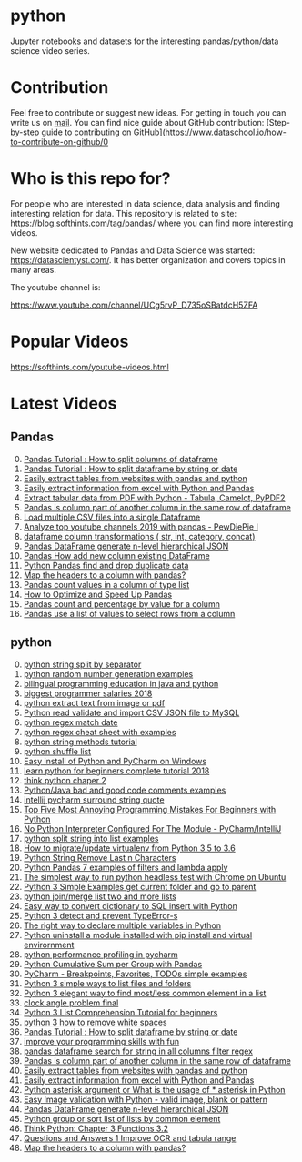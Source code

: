 # python
Jupyter notebooks and datasets for the interesting pandas/python/data science video series.

# Contribution

Feel free to contribute or suggest new ideas. 
For getting in touch you can write us on [mail](mailto:grouprivl@gmail.com?subject=[GitHub]%20Source%20Python).
You can find nice guide about GitHub contribution: [Step-by-step guide to contributing on GitHub](https://www.dataschool.io/how-to-contribute-on-github/0

# Who is this repo for?

For people who are interested in data science, data analysis and finding interesting relation for data. This repository is related to site: https://blog.softhints.com/tag/pandas/ where you can find more interesting videos. 

New website dedicated to Pandas and Data Science was started: https://datascientyst.com/. It has better organization and covers topics in many areas.


The youtube channel is: 

https://www.youtube.com/channel/UCg5rvP_D735oSBatdcH5ZFA

# Popular Videos

https://softhints.com/youtube-videos.html

# Latest Videos

## Pandas

0. [Pandas Tutorial : How to split columns of dataframe](https://www.youtube.com/watch?v=cCoGsFVPVh0&list=PLeicpQTG639FTJ-daMp7YWmQLBH3zumXv)
1. [Pandas Tutorial : How to split dataframe by string or date](https://www.youtube.com/watch?v=7sgDvC4k6Xg&list=PLeicpQTG639FTJ-daMp7YWmQLBH3zumXv)
2. [Easily extract tables from websites with pandas and python](https://www.youtube.com/watch?v=OXA_ZD1gR6A&list=PLeicpQTG639FTJ-daMp7YWmQLBH3zumXv)
3. [Easily extract information from excel with Python and Pandas](https://www.youtube.com/watch?v=hJMH_1o8eU0&list=PLeicpQTG639FTJ-daMp7YWmQLBH3zumXv)
4. [Extract tabular data from PDF with Python - Tabula, Camelot, PyPDF2](https://www.youtube.com/watch?v=702lkQbZx50&list=PLeicpQTG639FTJ-daMp7YWmQLBH3zumXv)
5. [Pandas is column part of another column in the same row of dataframe](https://www.youtube.com/watch?v=duOHHDqI40c&list=PLeicpQTG639FTJ-daMp7YWmQLBH3zumXv)
6. [Load multiple CSV files into a single  Dataframe](https://www.youtube.com/watch?v=30ndwJm1I5c&list=PLeicpQTG639FTJ-daMp7YWmQLBH3zumXv)
7. [Analyze top youtube channels 2019 with pandas - PewDiePie I](https://www.youtube.com/watch?v=mG9OnH9R5yM&list=PLeicpQTG639FTJ-daMp7YWmQLBH3zumXv)
8. [dataframe column transformations ( str, int, category, concat)](https://www.youtube.com/watch?v=5pbRivDYzko&list=PLeicpQTG639FTJ-daMp7YWmQLBH3zumXv)
9. [Pandas DataFrame generate n-level hierarchical JSON](https://www.youtube.com/watch?v=lCcE-0bykRU&list=PLeicpQTG639FTJ-daMp7YWmQLBH3zumXv)
10. [Pandas How add new column existing DataFrame](https://www.youtube.com/watch?v=UvCO5gKQqtE&list=PLeicpQTG639FTJ-daMp7YWmQLBH3zumXv)
11. [Python Pandas find and drop duplicate data](https://www.youtube.com/watch?v=4ixLp8aFomw&list=PLeicpQTG639FTJ-daMp7YWmQLBH3zumXv)
12. [Map the headers to a column with pandas?](https://www.youtube.com/watch?v=3g6KG_8zq0E&list=PLeicpQTG639FTJ-daMp7YWmQLBH3zumXv)
13. [Pandas count values in a column of type list](https://www.youtube.com/watch?v=lx7KFd6BPcg&list=PLeicpQTG639FTJ-daMp7YWmQLBH3zumXv)
14. [How to Optimize and Speed Up Pandas](https://www.youtube.com/watch?v=nW5ltiwV-6Y&list=PLeicpQTG639FTJ-daMp7YWmQLBH3zumXv)
15. [Pandas count and percentage by value for a column](https://www.youtube.com/watch?v=P5pxJkv71BU&list=PLeicpQTG639FTJ-daMp7YWmQLBH3zumXv)
16. [Pandas use a list of values to select rows from a column](https://www.youtube.com/watch?v=jlSbo5wmTPQ&list=PLeicpQTG639FTJ-daMp7YWmQLBH3zumXv)


## python

0. [python string split by separator](https://www.youtube.com/watch?v=iBsg75W2Vig&list=PLeicpQTG639HMut5w0WfLz684cSCMBD4C)
1. [python random number generation examples](https://www.youtube.com/watch?v=WDTnZgSreL4&list=PLeicpQTG639HMut5w0WfLz684cSCMBD4C)
2. [bilingual programming education in java and python](https://www.youtube.com/watch?v=eEHBjP06WSI&list=PLeicpQTG639HMut5w0WfLz684cSCMBD4C)
3. [biggest programmer salaries 2018](https://www.youtube.com/watch?v=X2bUUkWC7dE&list=PLeicpQTG639HMut5w0WfLz684cSCMBD4C)
4. [python extract text from image or pdf](https://www.youtube.com/watch?v=PK-GvWWQ03g&list=PLeicpQTG639HMut5w0WfLz684cSCMBD4C)
5. [Python read validate and import CSV JSON file to MySQL](https://www.youtube.com/watch?v=WbW0rHCX2UU&list=PLeicpQTG639HMut5w0WfLz684cSCMBD4C)
6. [python regex match date](https://www.youtube.com/watch?v=o8Je7hPgsdU&list=PLeicpQTG639HMut5w0WfLz684cSCMBD4C)
7. [python regex cheat sheet with examples](https://www.youtube.com/watch?v=o_CSmob64uU&list=PLeicpQTG639HMut5w0WfLz684cSCMBD4C)
8. [python string methods tutorial](https://www.youtube.com/watch?v=7yuPVq9DtV0&list=PLeicpQTG639HMut5w0WfLz684cSCMBD4C)
9. [python shuffle list](https://www.youtube.com/watch?v=WFRBxz6AeZI&list=PLeicpQTG639HMut5w0WfLz684cSCMBD4C)
10. [Easy install of Python and PyCharm on Windows](https://www.youtube.com/watch?v=cDOlBRzHRI0&list=PLeicpQTG639HMut5w0WfLz684cSCMBD4C)
11. [learn python for beginners complete tutorial 2018](https://www.youtube.com/watch?v=hnc3bGtYQsQ&list=PLeicpQTG639HMut5w0WfLz684cSCMBD4C)
12. [think python chaper 2](https://www.youtube.com/watch?v=A6EIl677ntQ&list=PLeicpQTG639HMut5w0WfLz684cSCMBD4C)
13. [Python/Java bad and good code comments examples](https://www.youtube.com/watch?v=SRCToEkq7to&list=PLeicpQTG639HMut5w0WfLz684cSCMBD4C)
14. [intellij pycharm surround string quote](https://www.youtube.com/watch?v=AgRHEGB8Urs&list=PLeicpQTG639HMut5w0WfLz684cSCMBD4C)
15. [Top Five Most Annoying Programming Mistakes For Beginners with Python](https://www.youtube.com/watch?v=JToPoYip-C4&list=PLeicpQTG639HMut5w0WfLz684cSCMBD4C)
16. [No Python Interpreter Configured For The Module - PyCharm/IntelliJ](https://www.youtube.com/watch?v=mkKDI6y2kyE&list=PLeicpQTG639HMut5w0WfLz684cSCMBD4C)
17. [python split string into list examples](https://www.youtube.com/watch?v=T8EfomTlcfA&list=PLeicpQTG639HMut5w0WfLz684cSCMBD4C)
18. [How to migrate/update virtualenv from Python 3.5 to 3.6](https://www.youtube.com/watch?v=cFTB5EJUxzw&list=PLeicpQTG639HMut5w0WfLz684cSCMBD4C)
19. [Python String Remove Last n Characters](https://www.youtube.com/watch?v=hZHfdOKFlAw&list=PLeicpQTG639HMut5w0WfLz684cSCMBD4C)
20. [Python Pandas 7 examples of filters and lambda apply](https://www.youtube.com/watch?v=7nYkJctgSSA&list=PLeicpQTG639HMut5w0WfLz684cSCMBD4C)
21. [The simplest way to run python headless test with Chrome on Ubuntu](https://www.youtube.com/watch?v=BdppFIT_lIs&list=PLeicpQTG639HMut5w0WfLz684cSCMBD4C)
22. [Python 3 Simple Examples get current folder and go to parent](https://www.youtube.com/watch?v=tQ_9a6UhUQs&list=PLeicpQTG639HMut5w0WfLz684cSCMBD4C)
23. [python join/merge list two and more lists](https://www.youtube.com/watch?v=-zcJ4uB7XUo&list=PLeicpQTG639HMut5w0WfLz684cSCMBD4C)
24. [Easy way to convert dictionary to SQL insert with Python](https://www.youtube.com/watch?v=hUXGQwTSfMs&list=PLeicpQTG639HMut5w0WfLz684cSCMBD4C)
25. [Python 3 detect and prevent TypeError-s](https://www.youtube.com/watch?v=DJd0JYaVkqA&list=PLeicpQTG639HMut5w0WfLz684cSCMBD4C)
26. [The right way to declare multiple variables in Python](https://www.youtube.com/watch?v=8OoLg39nNlo&list=PLeicpQTG639HMut5w0WfLz684cSCMBD4C)
27. [Python uninstall a module installed with pip install and virtual envirornment](https://www.youtube.com/watch?v=03ahRfkfwME&list=PLeicpQTG639HMut5w0WfLz684cSCMBD4C)
28. [python performance profiling in pycharm](https://www.youtube.com/watch?v=EZ-im7m8630&list=PLeicpQTG639HMut5w0WfLz684cSCMBD4C)
29. [Python Cumulative Sum per Group with Pandas](https://www.youtube.com/watch?v=1tCbvYv_ibw&list=PLeicpQTG639HMut5w0WfLz684cSCMBD4C)
30. [PyCharm - Breakpoints, Favorites, TODOs simple examples](https://www.youtube.com/watch?v=_fNZLrz97kg&list=PLeicpQTG639HMut5w0WfLz684cSCMBD4C)
31. [Python 3 simple ways to list files and folders](https://www.youtube.com/watch?v=oJdubyyJNIQ&list=PLeicpQTG639HMut5w0WfLz684cSCMBD4C)
32. [Python 3 elegant way to find most/less common element in a list](https://www.youtube.com/watch?v=P4LonC3puS4&list=PLeicpQTG639HMut5w0WfLz684cSCMBD4C)
33. [clock angle problem final](https://www.youtube.com/watch?v=eIRhXharV7k&list=PLeicpQTG639HMut5w0WfLz684cSCMBD4C)
34. [Python 3 List Comprehension Tutorial for beginners](https://www.youtube.com/watch?v=DmSephyJNtQ&list=PLeicpQTG639HMut5w0WfLz684cSCMBD4C)
35. [python 3 how to remove white spaces](https://www.youtube.com/watch?v=0k0fvqikaoE&list=PLeicpQTG639HMut5w0WfLz684cSCMBD4C)
36. [Pandas Tutorial : How to split dataframe by string or date](https://www.youtube.com/watch?v=7sgDvC4k6Xg&list=PLeicpQTG639HMut5w0WfLz684cSCMBD4C)
37. [improve your programming skills with fun](https://www.youtube.com/watch?v=uoAV7651Op0&list=PLeicpQTG639HMut5w0WfLz684cSCMBD4C)
38. [pandas dataframe search for string in all columns filter regex](https://www.youtube.com/watch?v=vbHFIALhSWE&list=PLeicpQTG639HMut5w0WfLz684cSCMBD4C)
39. [Pandas is column part of another column in the same row of dataframe](https://www.youtube.com/watch?v=duOHHDqI40c&list=PLeicpQTG639HMut5w0WfLz684cSCMBD4C)
40. [Easily extract tables from websites with pandas and python](https://www.youtube.com/watch?v=OXA_ZD1gR6A&list=PLeicpQTG639HMut5w0WfLz684cSCMBD4C)
41. [Easily extract information from excel with Python and Pandas](https://www.youtube.com/watch?v=hJMH_1o8eU0&list=PLeicpQTG639HMut5w0WfLz684cSCMBD4C)
42. [Python asterisk argument or What is the usage of *   asterisk in Python](https://www.youtube.com/watch?v=JBm8iptLnuA&list=PLeicpQTG639HMut5w0WfLz684cSCMBD4C)
43. [Easy Image validation with Python - valid image, blank or pattern](https://www.youtube.com/watch?v=HMB4zrP_-HY&list=PLeicpQTG639HMut5w0WfLz684cSCMBD4C)
44. [Pandas DataFrame generate n-level hierarchical JSON](https://www.youtube.com/watch?v=lCcE-0bykRU&list=PLeicpQTG639HMut5w0WfLz684cSCMBD4C)
45. [Python group or sort list of lists by common element](https://www.youtube.com/watch?v=zVQJQxpedm8&list=PLeicpQTG639HMut5w0WfLz684cSCMBD4C)
46. [Think Python: Chapter 3 Functions 3.2](https://www.youtube.com/watch?v=Ol3Dwucax9U&list=PLeicpQTG639HMut5w0WfLz684cSCMBD4C)
47. [Questions and Answers 1 Improve OCR and tabula range](https://www.youtube.com/watch?v=nrF_Rgh88no&list=PLeicpQTG639HMut5w0WfLz684cSCMBD4C)
48. [Map the headers to a column with pandas?](https://www.youtube.com/watch?v=3g6KG_8zq0E&list=PLeicpQTG639HMut5w0WfLz684cSCMBD4C)

